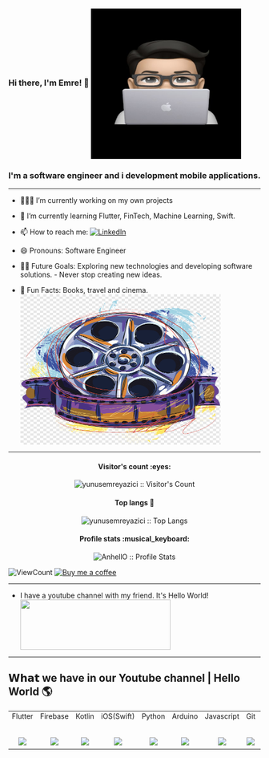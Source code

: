 ### Hi there, I'm Emre! 👋   <img src="./emre.jpg" width = "300" height = "300" align = "center"> 

### I'm a software engineer and i development mobile applications.   




--- 
- 👩🏻‍💻 I’m currently working on my own projects
- 🌱 I’m currently learning Flutter, FinTech, Machine Learning, Swift. 

- 📫 How to reach me:    <a href="https://www.linkedin.com/in/yunusemrey44/" target="_blank"><img alt="LinkedIn" src="https://img.shields.io/badge/LinkedIn-@yunusemrey44-blue?style=flat&logo=linkedin"></a>
  
- 😄 Pronouns: Software Engineer
- 💪🏼 Future Goals: Exploring new technologies and developing software solutions. - Never stop creating new ideas.
- 🌸 Fun Facts: Books, travel and cinema.  <img src="./cinema.png" width = "400" height = "300" align = "center">

---

<h4 align="center">Visitor's count :eyes:</h4>

<p align="center"><img src="https://profile-counter.glitch.me/{yunusemreyazici}/count.svg" alt="yunusemreyazici :: Visitor's Count" /></p>


<h4 align="center">Top langs 🔮</h4>

<p align="center"><img src="https://github-readme-stats.vercel.app/api/top-langs/?username=yunusemreyazici&langs_count=10&layout=compact" alt="yunusemreyazici :: Top Langs" /></p>


<h4 align="center">Profile stats :musical_keyboard:</h4>

<p align="center"><img src="https://github-readme-stats.vercel.app/api?username=yunusemreyazici&show_icons=true&theme=synthwave" alt="AnhellO :: Profile Stats" /></p>


<!-- https://github.com/kadriyemacit/views this is a clone of the hits -->
  <img alt="ViewCount" src="https://views.whatilearened.today/views/github/kadriyemacit/yunusemreyazici.svg" />
  
  

<a href="https://www.buymeacoffee.com/yunusemreyazici" target="_blank">
      <img width="18%" alt="Buy me a coffee" src="https://raw.githubusercontent.com/onimur/.github/master/.resources/support-buy-coffee.png"/>
  </a>
  
  
---
- I have a youtube channel with my friend. It's Hello World!  <a href="https://www.youtube.com/channel/UCPJJbWeR2r1Rs_FWQhsPaFw"><img src="./images/subscribe.png" width = "300" height = "100" align = "center"> </a>
---
## 𝗪𝗵𝗮𝘁 we have in our Youtube channel | Hello World 🌎

<table>
  <tbody>
    <tr valign="top">
      <td width="25%" align="center">
        <span>Flutter</span><br><br><br>
       <a href='https://www.youtube.com/watch?v=mZontGxNZ7Q&list=PLRzodrm7Zy5Gs-Ch0qjigyeaiCmw9BaJa'> <img height="64px" src="https://cdn.svgporn.com/logos/flutter.svg"> </a>
      </td>
      <td width="25%" align="center">
        <span>Firebase</span><br><br><br>
       <a href='https://www.youtube.com/watch?v=8JiPfTiVerA&list=PLRzodrm7Zy5HX4K5zQsg3Qtxnlz2U3LZC'> <img height="64px" src="https://cdn.svgporn.com/logos/firebase.svg"> </a>
      </td>
      <td width="25%" align="center">
        <span>Kotlin</span><br><br><br>
       <a href='https://www.youtube.com/watch?v=8JiPfTiVerA&list=PLRzodrm7Zy5HX4K5zQsg3Qtxnlz2U3LZC'> <img height="64px" src="https://cdn.svgporn.com/logos/kotlin.svg"> </a>
      </td>
      <td width="25%" align="center">
        <span>iOS(Swift)</span><br><br><br>
       <a href='https://www.youtube.com/watch?v=rFb61Vt9bjY&list=PLRzodrm7Zy5GXWA4F_0XKNH_Llb98_afD'> <img height="64px" src="https://cdn.svgporn.com/logos/swift.svg"> </a>
      </td>
      <td width="25%" align="center">
        <span>Python</span><br><br><br>
       <a href='https://www.youtube.com/watch?v=NJqJMkzO6V0&list=PLRzodrm7Zy5GyUsgqh_6J0ExeRA6UJpeJ'>  <img height="64px" src="https://cdn.svgporn.com/logos/python.svg"> </a>
      </td>
       <td width="25%" align="center">
        <span>Arduino</span><br><br><br>
        <a href='https://www.youtube.com/watch?v=K-qM5PVUVfk'> <img height="64px" src="https://cdn.svgporn.com/logos/arduino.svg"> </a>
      </td>
       <td width="25%" align="center">
        <span>Javascript</span><br><br><br>
       <a href='https://www.youtube.com/watch?v=RDMkzNzZOc0&list=PLRzodrm7Zy5GAqpxYM1F-gGS9sSVIjZW_'> <img height="64px" src="https://cdn.svgporn.com/logos/javascript.svg"> </a>
      </td>
       <td width="25%" align="center">
        <span>Git</span><br><br><br>
       <a href='https://www.youtube.com/watch?v=LMBjPFWZxCU'> <img height="64px" src="https://cdn.svgporn.com/logos/git.svg"> </a>
      </td>
       <td width="25%" align="center">
        <span>GNU/Linux</span><br><br><br>
       <a href='https://www.youtube.com/watch?v=vDJD82fj0Us&list=PLRzodrm7Zy5Ep7crPccj8kAlj3XHj7Kub'> <img height="64px" src="https://cdn.svgporn.com/logos/ubuntu.svg"> </a>
      </td>
       <td width="25%" align="center">
        <span>JQuery</span><br><br><br>
       <a href='https://www.youtube.com/watch?v=aMgIxdE08qg&list=PLRzodrm7Zy5Feb24PDLXekXWDZg8gV9fm'> <img height="64px" src="https://cdn.svgporn.com/logos/jquery.svg"> </a>
      </td>
       <td width="25%" align="center">
        <span>Xamarin</span><br><br><br>
       <a href='https://www.youtube.com/watch?v=tRY4u01tNUw'> <img height="64px" src="https://cdn.svgporn.com/logos/xamarin.svg"> </a>
      </td>
       <td width="25%" align="center">
        <span>OpenCV</span><br><br><br>
       <a href='https://www.youtube.com/watch?v=IVys9sJDMao'> <img height="64px" src="https://cdn.svgporn.com/logos/opencv.svg"> </a>
      </td>
    </tr>
  </tbody>
</table>
